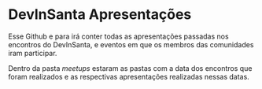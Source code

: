 
# DevInSanta Apresentações

Esse Github e para irá conter todas as apresentações passadas nos encontros do DevInSanta, e eventos em que
os membros das comunidades iram participar.

Dentro da pasta *meetups* estaram as pastas com a data dos encontros que foram realizados e as respectivas apresentações realizadas nessas datas.
